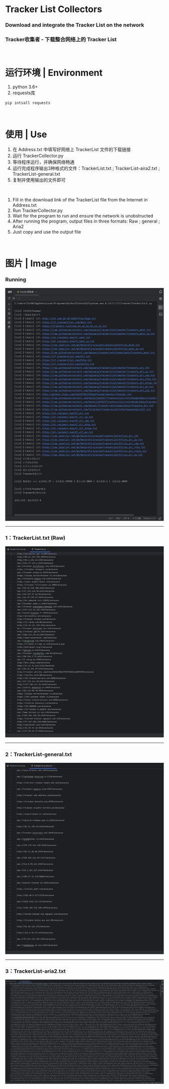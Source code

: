# Tracker List Collectors

### Download and integrate the Tracker List on the network

### Tracker收集者 - 下载整合网络上的 Tracker List

<br />

# 运行环境 | Environment

1. python 3.6+
2. requests库

```cmd
pip intsall requests
```

<br />

# 使用 | Use

1. 在 Address.txt 中填写好网络上 TrackerList 文件的下载链接
2. 运行 TrackerCollector.py
3. 等待程序运行，并确保网络畅通
4. 运行完成程序输出3种格式的文件：TrackerList.txt ; TrackerList-aira2.txt ; TrackerList-general.txt
5. 复制并使用输出的文件即可

<br />

1. Fill in the download link of the TrackerList file from the Internet in Address.txt
2. Run TrackerCollector.py
3. Wait for the program to run and ensure the network is unobstructed
4. After running the program, output files in three formats: Raw ; general ; Aria2
5. Just copy and use the output file

<br />

# 图片 | Image

### Running

![run.png](https://raw.githubusercontent.com/zzydd/Tracker-List-Collector/refs/heads/main/img/run.png "run.png")

---

### 1：TrackerList.txt (Raw)

![run.png](https://raw.githubusercontent.com/zzydd/Tracker-List-Collector/refs/heads/main/img/raw.png "run.png")

---

### 2：TrackerList-general.txt

![run.png](https://raw.githubusercontent.com/zzydd/Tracker-List-Collector/refs/heads/main/img/general.png "run.png")

---

### 3：TrackerList-aria2.txt

![run.png](https://raw.githubusercontent.com/zzydd/Tracker-List-Collector/refs/heads/main/img/aria2.png "run.png")
